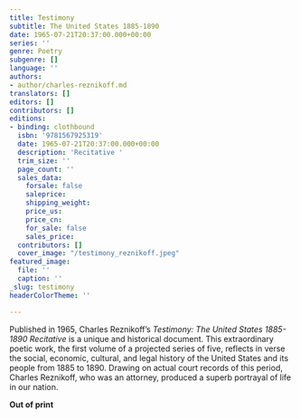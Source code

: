 ```yaml
---
title: Testimony
subtitle: The United States 1885-1890
date: 1965-07-21T20:37:00.000+00:00
series: ''
genre: Poetry
subgenre: []
language: ''
authors:
- author/charles-reznikoff.md
translators: []
editors: []
contributors: []
editions:
- binding: clothbound
  isbn: '9781567925319'
  date: 1965-07-21T20:37:00.000+00:00
  description: 'Recitative '
  trim_size: ''
  page_count: ''
  sales_data:
    forsale: false
    saleprice: 
    shipping_weight: 
    price_us: 
    price_cn: 
    for_sale: false
    sales_price: 
  contributors: []
  cover_image: "/testimony_reznikoff.jpeg"
featured_image:
  file: ''
  caption: ''
_slug: testimony
headerColorTheme: ''

---
```

Published in 1965, Charles Reznikoff’s _Testimony: The United States 1885-1890 Recitative_ is a unique and historical document. This extraordinary poetic work, the first volume of a projected series of five, reflects in verse the social, economic, cultural, and legal history of the United States and its people from 1885 to 1890. Drawing on actual court records of this period, Charles Reznikoff, who was an attorney, produced a superb portrayal of life in our nation.

**Out of print**